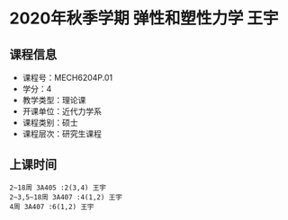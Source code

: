 # 2020年秋季学期 弹性和塑性力学 王宇






## 课程信息

- 课程号：MECH6204P.01
- 学分：4
- 教学类型：理论课
- 开课单位：近代力学系
- 课程类别：硕士
- 课程层次：研究生课程

## 上课时间

```
2~18周 3A405 :2(3,4) 王宇
2~3,5~18周 3A407 :4(1,2) 王宇
4周 3A407 :6(1,2) 王宇
```

